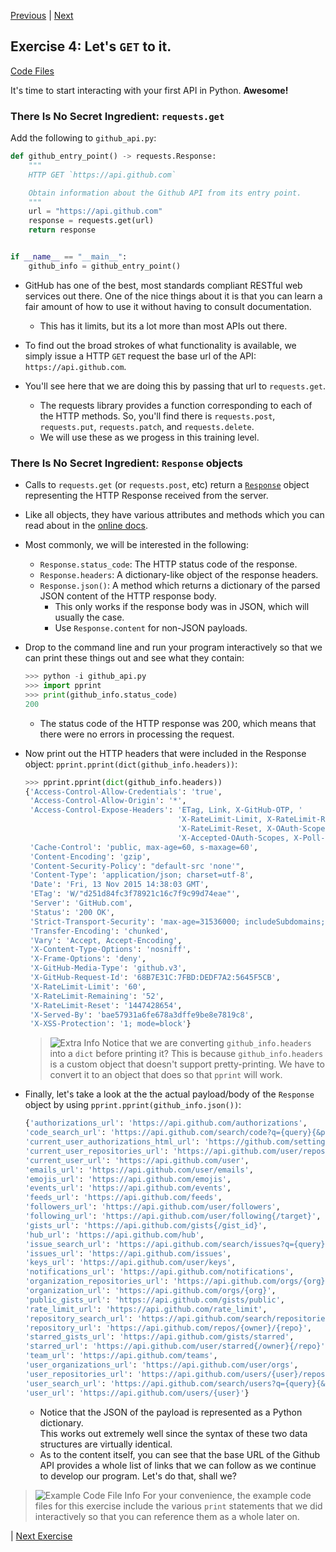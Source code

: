 [Previous](exercise-03.md) |  [Next](exercise-05.md)
## Exercise 4: Let's `GET` to it.
[Code Files](../../training/level-3-interacting-with-web-services/bfp-reference/exercise_03)

It's time to start interacting with your first API in Python. **Awesome!**

### There Is No Secret Ingredient: `requests.get`
Add the following to `github_api.py`:
 
```python
def github_entry_point() -> requests.Response:
    """
    HTTP GET `https://api.github.com`

    Obtain information about the Github API from its entry point.
    """
    url = "https://api.github.com"
    response = requests.get(url)
    return response


if __name__ == "__main__":
    github_info = github_entry_point()
```
- GitHub has one of the best, most standards compliant RESTful web services
out there.  One of the nice things about it is that you can learn a fair 
amount of how to use it without having to consult documentation.  
    - This has it limits, but its a lot more than most APIs out there.

- To find out the broad strokes of what functionality is available, we simply
issue a HTTP `GET` request the base url of the API: `https://api.github.com`.

- You'll see here that we are doing this by passing that url to `requests.get`.
    - The requests library provides a function corresponding to each of the
    HTTP methods.  So, you'll find there is `requests.post`, `requests.put`,
    `requests.patch`, and `requests.delete`.  
    - We will use these as we progess in this training level.
    
### There Is No Secret Ingredient: `Response` objects
    
- Calls to `requests.get` (or `requests.post`, etc) return a [`Response`](http://docs.python-requests.org/en/latest/api/#requests.Response) 
object representing the HTTP Response received from the server.

- Like all objects, they have various attributes and methods which you can
read about in the [online docs](http://docs.python-requests.org/en/latest/api/#requests.Response).

- Most commonly, we will be interested in the following:
    - `Response.status_code`: The HTTP status code of the response.
    - `Response.headers`: A dictionary-like object of the response headers.
    - `Response.json()`: A method which returns a dictionary of the parsed JSON
    content of the HTTP response body.  
        - This only works if the response body was in JSON, which will usually
        the case.  
        - Use `Response.content` for non-JSON payloads.
        
- Drop to the command line and run your program interactively so that we
can print these things out and see what they contain:
    ```python
    >>> python -i github_api.py
    >>> import pprint
    >>> print(github_info.status_code)
    200
    ```
    - The status code of the HTTP response was 200, which means that there
    were no errors in processing the request.

- Now print out the HTTP headers that were included in the Response object:
`pprint.pprint(dict(github_info.headers))`:
    
    ```python
    >>> pprint.pprint(dict(github_info.headers))
    {'Access-Control-Allow-Credentials': 'true',
     'Access-Control-Allow-Origin': '*',
     'Access-Control-Expose-Headers': 'ETag, Link, X-GitHub-OTP, '
                                      'X-RateLimit-Limit, X-RateLimit-Remaining, '
                                      'X-RateLimit-Reset, X-OAuth-Scopes, '
                                      'X-Accepted-OAuth-Scopes, X-Poll-Interval',
     'Cache-Control': 'public, max-age=60, s-maxage=60',
     'Content-Encoding': 'gzip',
     'Content-Security-Policy': "default-src 'none'",
     'Content-Type': 'application/json; charset=utf-8',
     'Date': 'Fri, 13 Nov 2015 14:38:03 GMT',
     'ETag': 'W/"d251d84fc3f78921c16c7f9c99d74eae"',
     'Server': 'GitHub.com',
     'Status': '200 OK',
     'Strict-Transport-Security': 'max-age=31536000; includeSubdomains; preload',
     'Transfer-Encoding': 'chunked',
     'Vary': 'Accept, Accept-Encoding',
     'X-Content-Type-Options': 'nosniff',
     'X-Frame-Options': 'deny',
     'X-GitHub-Media-Type': 'github.v3',
     'X-GitHub-Request-Id': '68B7E31C:7FBD:DEDF7A2:5645F5CB',
     'X-RateLimit-Limit': '60',
     'X-RateLimit-Remaining': '52',
     'X-RateLimit-Reset': '1447428654',
     'X-Served-By': 'bae57931a6fe678a3dffe9be8e7819c8',
     'X-XSS-Protection': '1; mode=block'}
     ```
     
     > ![Extra Info](../images/reminder.png) Notice that we are converting
     `github_info.headers` into a `dict` before printing it?  This is because
      `github_info.headers` is a custom object that doesn't support 
      pretty-printing.  We have to convert it to an object that does so that
      `pprint` will work.
      
- Finally, let's take a look at the the actual payload/body of the `Response`
object by using `pprint.pprint(github_info.json())`:
 
     ```python
     {'authorizations_url': 'https://api.github.com/authorizations',
     'code_search_url': 'https://api.github.com/search/code?q={query}{&page,per_page,sort,order}',
     'current_user_authorizations_html_url': 'https://github.com/settings/connections/applications{/client_id}',
     'current_user_repositories_url': 'https://api.github.com/user/repos{?type,page,per_page,sort}',
     'current_user_url': 'https://api.github.com/user',
     'emails_url': 'https://api.github.com/user/emails',
     'emojis_url': 'https://api.github.com/emojis',
     'events_url': 'https://api.github.com/events',
     'feeds_url': 'https://api.github.com/feeds',
     'followers_url': 'https://api.github.com/user/followers',
     'following_url': 'https://api.github.com/user/following{/target}',
     'gists_url': 'https://api.github.com/gists{/gist_id}',
     'hub_url': 'https://api.github.com/hub',
     'issue_search_url': 'https://api.github.com/search/issues?q={query}{&page,per_page,sort,order}',
     'issues_url': 'https://api.github.com/issues',
     'keys_url': 'https://api.github.com/user/keys',
     'notifications_url': 'https://api.github.com/notifications',
     'organization_repositories_url': 'https://api.github.com/orgs/{org}/repos{?type,page,per_page,sort}',
     'organization_url': 'https://api.github.com/orgs/{org}',
     'public_gists_url': 'https://api.github.com/gists/public',
     'rate_limit_url': 'https://api.github.com/rate_limit',
     'repository_search_url': 'https://api.github.com/search/repositories?q={query}{&page,per_page,sort,order}',
     'repository_url': 'https://api.github.com/repos/{owner}/{repo}',
     'starred_gists_url': 'https://api.github.com/gists/starred',
     'starred_url': 'https://api.github.com/user/starred{/owner}{/repo}',
     'team_url': 'https://api.github.com/teams',
     'user_organizations_url': 'https://api.github.com/user/orgs',
     'user_repositories_url': 'https://api.github.com/users/{user}/repos{?type,page,per_page,sort}',
     'user_search_url': 'https://api.github.com/search/users?q={query}{&page,per_page,sort,order}',
     'user_url': 'https://api.github.com/users/{user}'}
     ```

    - Notice that the JSON of the payload is represented as a Python dictionary.  
    This works out extremely well since the syntax of these two data structures
    are virtually identical.
    - As to the content itself, you can see that the base URL of the Github API
    provides a whole list of links that we can follow as we continue to develop 
    our program.  Let's do that, shall we?
    
> ![Example Code File Info](../images/information.png) For your convenience,
the example code files for this exercise include the various `print` 
statements that we did interactively so that you can reference them as a
whole later on.

| [Next Exercise](exercise-05.md)